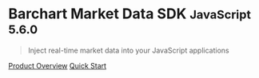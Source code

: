 # Barchart Market Data SDK <small>JavaScript 5.6.0</small>

> Inject real-time market data into your JavaScript applications

[Product Overview](/content/product_overview)
[Quick Start](/content/quick_start)
